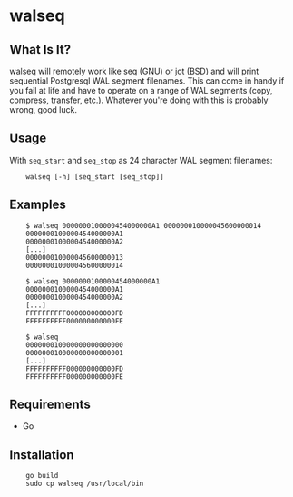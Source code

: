 # walseq

## What Is It?

walseq will remotely work like seq (GNU) or jot (BSD) and will print sequential
Postgresql WAL segment filenames. This can come in handy if you fail at life
and have to operate on a range of WAL segments (copy, compress, transfer,
etc.). Whatever you're doing with this is probably wrong, good luck.

## Usage

With `seq_start` and `seq_stop` as 24 character WAL segment filenames:

        walseq [-h] [seq_start [seq_stop]]

## Examples

        $ walseq 0000000100000454000000A1 000000010000045600000014
        0000000100000454000000A1
        0000000100000454000000A2
        [...]
        000000010000045600000013
        000000010000045600000014
        
        $ walseq 0000000100000454000000A1
        0000000100000454000000A1
        0000000100000454000000A2
        [...]
        FFFFFFFFFF000000000000FD
        FFFFFFFFFF000000000000FE
        
        $ walseq
        000000010000000000000000
        000000010000000000000001
        [...]
        FFFFFFFFFF000000000000FD
        FFFFFFFFFF000000000000FE

## Requirements

 * Go

## Installation

        go build
        sudo cp walseq /usr/local/bin

